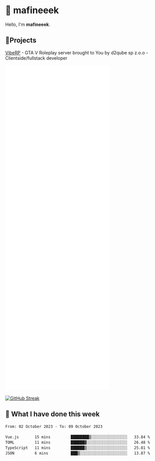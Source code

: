 # 👋 mafineeek
Hello, I'm **mafineeek**.

## 📝Projects

[VibeRP](https://v-rp.pl) - GTA V Roleplay server brought to You by d2qube sp z.o.o - Clientside/fullstack developer


![](./github-metrics.svg)

[![GitHub Streak](https://streak-stats.demolab.com/?user=mafineeek)](https://git.io/streak-stats)

## 📰 What I have done this week
<!--START_SECTION:waka-->

```txt
From: 02 October 2023 - To: 09 October 2023

Vue.js       15 mins         ████████▒░░░░░░░░░░░░░░░░   33.84 %
TOML         11 mins         ██████▓░░░░░░░░░░░░░░░░░░   26.48 %
TypeScript   11 mins         ██████▒░░░░░░░░░░░░░░░░░░   25.81 %
JSON         6 mins          ███▒░░░░░░░░░░░░░░░░░░░░░   13.87 %
```

<!--END_SECTION:waka-->

